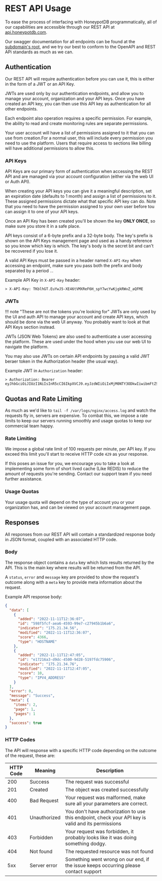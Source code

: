 # REST API Usage

To ease the process of interfacing with HoneypotDB programmatically, all of our capabilities are accessible through our REST API at [api.honeypotdb.com](https://api.honeypotdb.com).

Our swagger documentation for all endpoints can be found at the [subdomain's root](https://api.honeypotdb.com), and we try our best to conform to the OpenAPI and REST APi standards as much as we can.

## Authentication

Our REST API will require authentication before you can use it, this is either in the form of a JWT or an API Key.

JWTs are used only by our authentication endpoints, and allow you to manage your account, organization and your API keys. Once you have created an API key, you can then use this API key as authentication for all other endpoints.

Each endpoint also operation requires a specific permission. For example, the ability to read and create monitoring rules are separate permissions.

Your user account will have a list of permissions assigned to it that you can use from creation.For a normal user, this will include every permission you need to use the platform. Users that require access to sections like billing will have additional permissions to allow this.

### API Keys

API Keys are our primary form of authentication when accessing the REST API and are managed via your account configuration (either via the web UI or Auth API). 

When creating your API keys you can give it a meaningful description, set an expiration date (defaults to 1 month) and assign a list of permissions to it. These assigned permissions dictate what that specific API key can do. Note that you need to have the permission assigned to your own user before tou can assign it to one of your API keys.

Once an API Key has been created you'll be shown the key **ONLY ONCE**, so make sure you store it in a safe place.

API keys consist of a 6-byte prefix and a 32-byte body. The key's prefix is shown on the API Keys management page and used as a handy reference so you know which key is which. The key's body is the secret bit and can't be recovered if you lose it.

A valid API Keys must be passed in a header named `X-API-Key` when accessing an endpoint, make sure you pass both the prefix and body separated by a period `.`.

Example API Key in `X-API-Key` header:

```text
> X-API-Key: TKblhGT.EuYwJ5-XE46tVMXReF6H_spY7wcYwKjgkRWvZ_aQFME
```


### JWTs

!!! note "These are not the tokens you're looking for"
    JWTs are only used by the UI and auth API to manage your account and create API keys, which should be done via the web UI anyway. You probably want to look at that API Keys section instead.

JWTs (JSON Web Tokens) are also used to authenticate a user accessing the platform. These are used under the hood when you use our web UI to navigate the platform.

You may also use JWTs on certain API endpoints by passing a valid JWT beraer token in the Authorization header (the usual way).

Example JWT in `Authorization` header:

```text
> Authorization: Bearer eyJhbGciOiJIUzI1NiIsInR5cCI6IkpXVCJ9.eyJzdWIiOiIxMjM0NTY3ODkwIiwibmFtZSI6IkpvaG4gRG9lIiwiaWF0IjoxNTE2MjM5MDIyfQ.SflKxwRJSMeKKF2QT4fwpMeJf36POk6yJV_adQssw5c
```

## Quotas and Rate Limiting

As much as we'd like to `tail -f /var/logs/nginx/access.log` and watch the requests fly in, servers are expensive.  To combat this, we impose a rate limits to keep our servers running smoothly and usage quotas to keep our commercial team happy.

### Rate Limiting

We impose a global rate limit of 100 requests per minute, per API key. If you exceed this limit you'll start to receive HTTP code `429` as your response.

If this poses an issue for you, we encourage you to take a look at implementing some form of short lived cache (Like REDIS) to reduce the amount of requests you're sending. Contact our support team if you need further assistance.


### Usage Quotas

Your usage quota will depend on the type of account you or your organization has, and can be viewed on your account management page.

## Responses

All responses from our REST API will contain a standardized response body in JSON format, coupled with an associated HTTP code.

### Body

The response object contains a `data` key which lists results returned by the API. This is the main key where results will be returned from the API.

A `status`, `error` and `message` key are provided to show the request's outcome along with a `meta` key to provide meta information about the request.

Example API response body:

```json
{
  "data": [
    {
      "added": "2022-11-11T12:36:07",
      "id": "598f5fcf-aea6-4593-99e7-c27945b1b6a6",
      "indicator": "175.21.34.56",
      "modified": "2022-11-11T12:36:07",
      "score": 4366,
      "type": "HOSTNAME"
    },
    {
      "added": "2022-11-11T12:47:05",
      "id": "e17216a3-d9dc-4500-9d28-5197fdc75906",
      "indicator": "175.21.34.76",
      "modified": "2022-11-11T12:47:05",
      "score": 10,
      "type": "IPV4_ADDRESS"
    }
  ],
  "error": 0,
  "message": "Success",
  "meta": {
    "items": 2,
    "page": 1,
    "pages": 1
  },
  "success": true
}

```

### HTTP Codes

The API will response with a specific HTTP code depending on the outcome of the request, these are:

| HTTP Code | Meaning      | Description                                       |
|-----------|--------------|---------------------------------------------------|
| 200       | Success      | The request was successful                        |
| 201       | Created      | The object was created successfully               |
| 400       | Bad Request  | Your request was malformed, make sure all your parameters are correct.
| 401       | Unauthorized | You don't have authorization to use this endpoint, check your API key is valid and its permissions  |
| 403       | Forbidden    | Your request was forbidden, it probably looks like it was doing something dodgy.
| 404       | Not found    | The requested resource was not found                   |
| 5xx       | Server error | Something went wrong on our end, if the issue keeps occurring please contact support |
